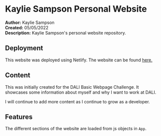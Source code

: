 # Kaylie Sampson Personal Website


**Author:** Kaylie Sampson <br />
**Created:** 05/05/2022 <br />
**Description:** Kaylie Sampson's personal website repository.

## Deployment

This website was deployed using Netlify. The website can be found [here.](https://kayliesampson.netlify.app/)

## Content

This was initially created for the DALI Basic Webpage Challenge. It showcases some information about myself and why I want to work at DALI. 

I will continue to add more content as I continue to grow as a developer.

## Features

The different sections of the website are loaded from js objects in `App`. 

